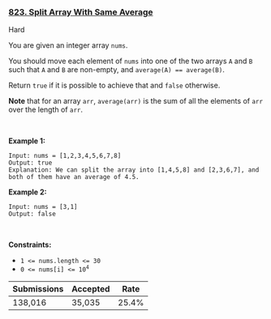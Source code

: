 ### [823. Split Array With Same Average](https://leetcode.com/problems/split-array-with-same-average/description/)

Hard

You are given an integer array `` nums ``.

You should move each element of `` nums `` into one of the two arrays `` A `` and `` B `` such that `` A `` and `` B `` are non-empty, and `` average(A) == average(B) ``.

Return `` true `` if it is possible to achieve that and `` false `` otherwise.

__Note__ that for an array `` arr ``, `` average(arr) `` is the sum of all the elements of `` arr `` over the length of `` arr ``.

 

<strong class="example">Example 1:</strong>

```
Input: nums = [1,2,3,4,5,6,7,8]
Output: true
Explanation: We can split the array into [1,4,5,8] and [2,3,6,7], and both of them have an average of 4.5.
```

<strong class="example">Example 2:</strong>

```
Input: nums = [3,1]
Output: false
```

 

__Constraints:__

*   `` 1 <= nums.length <= 30 ``
*   <code>0 <= nums[i] <= 10<sup>4</sup></code>

| Submissions    | Accepted     | Rate   |
| -------------- | ------------ | ------ |
| 138,016 | 35,035 | 25.4% |